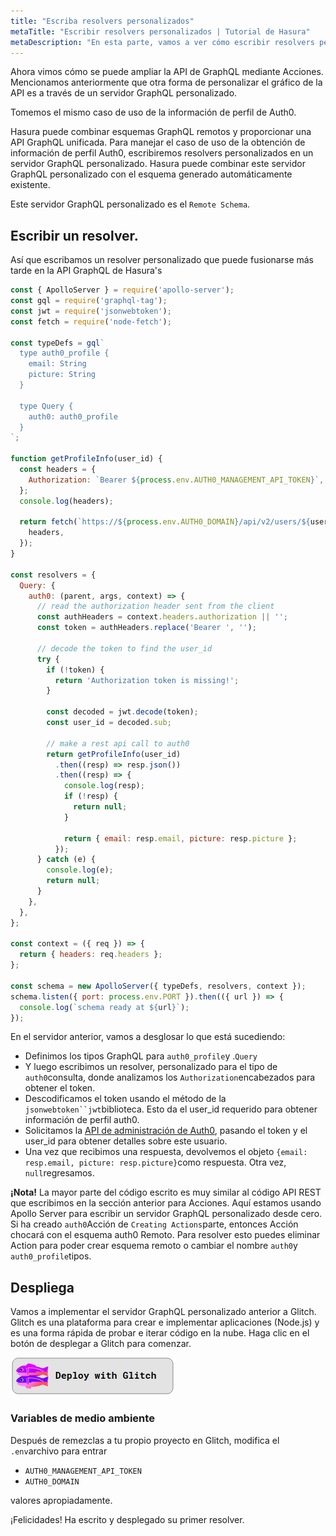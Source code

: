 ```yaml
---
title: "Escriba resolvers personalizados"
metaTitle: "Escribir resolvers personalizados | Tutorial de Hasura"
metaDescription: "En esta parte, vamos a ver cómo escribir resolvers personalizados y añadirlo como un esquema remoto en Hasura GraphQL Engine."
---
```


Ahora vimos cómo se puede ampliar la API de GraphQL mediante Acciones. Mencionamos anteriormente que otra forma de personalizar el gráfico de la API es a través de un servidor GraphQL personalizado.

Tomemos el mismo caso de uso de la información de perfil de Auth0.

Hasura puede combinar esquemas GraphQL remotos y proporcionar una API GraphQL unificada. Para manejar el caso de uso de la obtención de información de perfil Auth0, escribiremos resolvers personalizados en un servidor GraphQL personalizado. Hasura puede combinar este servidor GraphQL personalizado con el esquema generado automáticamente existente.

Este servidor GraphQL personalizado es el `Remote Schema`.

## Escribir un resolver.

Así que escribamos un resolver personalizado que puede fusionarse más tarde en la API GraphQL de Hasura's

```javascript
const { ApolloServer } = require('apollo-server');
const gql = require('graphql-tag');
const jwt = require('jsonwebtoken');
const fetch = require('node-fetch');

const typeDefs = gql`
  type auth0_profile {
    email: String
    picture: String
  }

  type Query {
    auth0: auth0_profile
  }
`;

function getProfileInfo(user_id) {
  const headers = {
    Authorization: `Bearer ${process.env.AUTH0_MANAGEMENT_API_TOKEN}`,
  };
  console.log(headers);

  return fetch(`https://${process.env.AUTH0_DOMAIN}/api/v2/users/${user_id}`, {
    headers,
  });
}

const resolvers = {
  Query: {
    auth0: (parent, args, context) => {
      // read the authorization header sent from the client
      const authHeaders = context.headers.authorization || '';
      const token = authHeaders.replace('Bearer ', '');

      // decode the token to find the user_id
      try {
        if (!token) {
          return 'Authorization token is missing!';
        }

        const decoded = jwt.decode(token);
        const user_id = decoded.sub;

        // make a rest api call to auth0
        return getProfileInfo(user_id)
          .then((resp) => resp.json())
          .then((resp) => {
            console.log(resp);
            if (!resp) {
              return null;
            }

            return { email: resp.email, picture: resp.picture };
          });
      } catch (e) {
        console.log(e);
        return null;
      }
    },
  },
};

const context = ({ req }) => {
  return { headers: req.headers };
};

const schema = new ApolloServer({ typeDefs, resolvers, context });
schema.listen({ port: process.env.PORT }).then(({ url }) => {
  console.log(`schema ready at ${url}`);
});

```

En el servidor anterior, vamos a desglosar lo que está sucediendo:

- Definimos los tipos GraphQL para `auth0_profile`y .`Query`
- Y luego escribimos un resolver, personalizado para el tipo de `auth0`consulta, donde analizamos los `Authorization`encabezados para obtener el token.
- Descodificamos el token usando el método de la `jsonwebtoken``jwt`biblioteca. Esto da el user_id requerido para obtener información de perfil auth0.
- Solicitamos la [API de administración de Auth0](https://auth0.com/docs/api/management/v2/create-m2m-app), pasando el token y el user_id para obtener detalles sobre este usuario.
- Una vez que recibimos una respuesta, devolvemos el objeto `{email: resp.email, picture: resp.picture}`como respuesta. Otra vez, `null`regresamos.

**¡Nota!** La mayor parte del código escrito es muy similar al código API REST que escribimos en la sección anterior para Acciones. Aquí estamos usando Apollo Server para escribir un servidor GraphQL personalizado desde cero. Si ha creado `auth0`Acción de `Creating Actions`parte, entonces Acción chocará con el esquema auth0 Remoto. Para resolver esto puedes eliminar Action para poder crear esquema remoto o cambiar el nombre `auth0`y `auth0_profile`tipos.

## Despliega

Vamos a implementar el servidor GraphQL personalizado anterior a Glitch. Glitch es una plataforma para crear e implementar aplicaciones (Node.js) y es una forma rápida de probar e iterar código en la nube. Haga clic en el botón de desplegar a Glitch para comenzar.

[![DEPLOY EN GLITCH](https://raw.githubusercontent.com/hasura/graphql-engine/master/community/boilerplates/auth-webhooks/nodejs-express/assets/deploy-glitch.png)](https://glitch.com/~auth0-hasura-remote-schema)

### Variables de medio ambiente

Después de remezclas a tu propio proyecto en Glitch, modifica el `.env`archivo para entrar

- `AUTH0_MANAGEMENT_API_TOKEN`
- `AUTH0_DOMAIN`

valores apropiadamente.

¡Felicidades! Ha escrito y desplegado su primer resolver.
